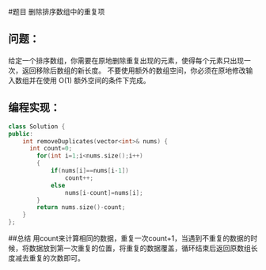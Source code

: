 #题目
删除排序数组中的重复项
## 问题：
#### 
给定一个排序数组，你需要在原地删除重复出现的元素，使得每个元素只出现一次，返回移除后数组的新长度。
不要使用额外的数组空间，你必须在原地修改输入数组并在使用 O(1) 额外空间的条件下完成。
## 编程实现：
```C++
class Solution {
public:
    int removeDuplicates(vector<int>& nums) {
      int count=0;
        for(int i=1;i<nums.size();i++)
        {
            if(nums[i]==nums[i-1])
                count++;
            else
                nums[i-count]=nums[i];
        }
        return nums.size()-count;  
    }
};
```
##总结
用count来计算相同的数据，重复一次count+1，当遇到不重复的数据的时候，将数据放到第一次重复的位置，将重复的数据覆盖，循环结束后返回原数组长度减去重复的次数即可。